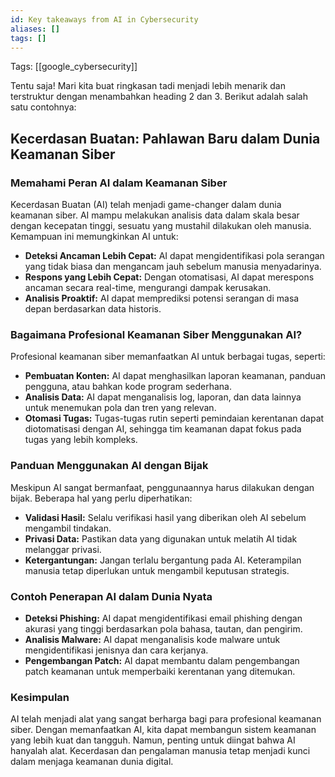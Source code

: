 ```yaml
---
id: Key takeaways from AI in Cybersecurity
aliases: []
tags: []
---
```


Tags: [[google_cybersecurity]]

Tentu saja! Mari kita buat ringkasan tadi menjadi lebih menarik dan terstruktur dengan menambahkan heading 2 dan 3. Berikut adalah salah satu contohnya:

## Kecerdasan Buatan: Pahlawan Baru dalam Dunia Keamanan Siber

### Memahami Peran AI dalam Keamanan Siber

Kecerdasan Buatan (AI) telah menjadi game-changer dalam dunia keamanan siber. AI mampu melakukan analisis data dalam skala besar dengan kecepatan tinggi, sesuatu yang mustahil dilakukan oleh manusia. Kemampuan ini memungkinkan AI untuk:

- **Deteksi Ancaman Lebih Cepat:** AI dapat mengidentifikasi pola serangan yang tidak biasa dan mengancam jauh sebelum manusia menyadarinya.
- **Respons yang Lebih Cepat:** Dengan otomatisasi, AI dapat merespons ancaman secara real-time, mengurangi dampak kerusakan.
- **Analisis Proaktif:** AI dapat memprediksi potensi serangan di masa depan berdasarkan data historis.

### Bagaimana Profesional Keamanan Siber Menggunakan AI?

Profesional keamanan siber memanfaatkan AI untuk berbagai tugas, seperti:

- **Pembuatan Konten:** AI dapat menghasilkan laporan keamanan, panduan pengguna, atau bahkan kode program sederhana.
- **Analisis Data:** AI dapat menganalisis log, laporan, dan data lainnya untuk menemukan pola dan tren yang relevan.
- **Otomasi Tugas:** Tugas-tugas rutin seperti pemindaian kerentanan dapat diotomatisasi dengan AI, sehingga tim keamanan dapat fokus pada tugas yang lebih kompleks.

### Panduan Menggunakan AI dengan Bijak

Meskipun AI sangat bermanfaat, penggunaannya harus dilakukan dengan bijak. Beberapa hal yang perlu diperhatikan:

- **Validasi Hasil:** Selalu verifikasi hasil yang diberikan oleh AI sebelum mengambil tindakan.
- **Privasi Data:** Pastikan data yang digunakan untuk melatih AI tidak melanggar privasi.
- **Ketergantungan:** Jangan terlalu bergantung pada AI. Keterampilan manusia tetap diperlukan untuk mengambil keputusan strategis.

### Contoh Penerapan AI dalam Dunia Nyata

- **Deteksi Phishing:** AI dapat mengidentifikasi email phishing dengan akurasi yang tinggi berdasarkan pola bahasa, tautan, dan pengirim.
- **Analisis Malware:** AI dapat menganalisis kode malware untuk mengidentifikasi jenisnya dan cara kerjanya.
- **Pengembangan Patch:** AI dapat membantu dalam pengembangan patch keamanan untuk memperbaiki kerentanan yang ditemukan.

### Kesimpulan

AI telah menjadi alat yang sangat berharga bagi para profesional keamanan siber. Dengan memanfaatkan AI, kita dapat membangun sistem keamanan yang lebih kuat dan tangguh. Namun, penting untuk diingat bahwa AI hanyalah alat. Kecerdasan dan pengalaman manusia tetap menjadi kunci dalam menjaga keamanan dunia digital.
